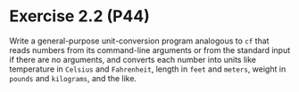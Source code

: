 # Exercise 2.2 (P44)

Write a general-purpose unit-conversion program analogous to `cf` that reads
numbers from its command-line arguments or from the standard input if there
are no arguments, and converts each number into units like temperature in `Celsius`
and `Fahrenheit`, length in `feet` and `meters`, weight in `pounds` and `kilograms`, and the like.
